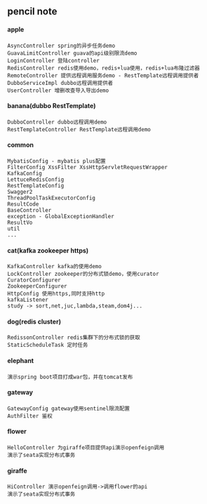 ## pencil note
  #### apple
    AsyncController spring的异步任务demo
    GuavaLimitController guava的api级别限流demo
    LoginController 登陆controller
    RedisController redis使用demo，redis+lua使用，redis+lua布隆过滤器
    RemoteController 提供远程调用服务demo - RestTemplate远程调用提供者
    DubboServiceImpl dubbo远程调用提供者
    UserController 增删改查导入导出demo
  #### banana(dubbo RestTemplate)
    DubboController dubbo远程调用demo
    RestTemplateController RestTemplate远程调用demo
  #### common
    MybatisConfig - mybatis plus配置
    FilterConfig XssFilter XssHttpServletRequestWrapper
    KafkaConfig
    LettuceRedisConfig
    RestTemplateConfig
    Swagger2
    ThreadPoolTaskExecutorConfig
    ResultCode
    BaseController
    exception - GlobalExceptionHandler
    ResultVo
    util
    ...
  #### cat(kafka zookeeper https)
    KafkaController kafka的使用demo
    LockController zookeeper的分布式锁demo，使用curator
    CuratorConfigurer
    ZookeeperConfigurer
    HttpConfig 使用https,同时支持http
    kafkaListener
    study -> sort,net,juc,lambda,steam,dom4j...
  #### dog(redis cluster)
    RedissonController redis集群下的分布式锁的获取
    StaticScheduleTask 定时任务
  #### elephant
    演示spring boot项目打成war包，并在tomcat发布
  #### gateway
    GatewayConfig gateway使用sentinel限流配置
    AuthFilter 鉴权
  #### flower
    HelloController 为giraffe项目提供api演示openfeign调用
    演示了seata实现分布式事务
  #### giraffe
    HiController 演示openfeign调用->调用flower的api
    演示了seata实现分布式事务